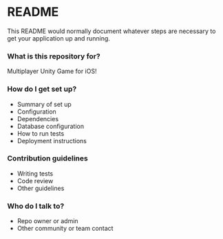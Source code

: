# README #

This README would normally document whatever steps are necessary to get your application up and running.

### What is this repository for? ###

Multiplayer Unity Game for iOS!

### How do I get set up? ###

* Summary of set up
* Configuration
* Dependencies
* Database configuration
* How to run tests
* Deployment instructions

### Contribution guidelines ###

* Writing tests
* Code review
* Other guidelines

### Who do I talk to? ###

* Repo owner or admin
* Other community or team contact